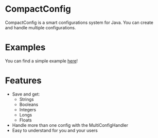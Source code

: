 # CompactConfig
CompactConfig is a smart configurations system for Java. You can create and handle multiple configurations.

Examples
==========
You can find a simple example [here](https://github.com/KennethWussmann/CompactConfig/examples)!

Features
==========
* Save and get:
  - Strings
  - Booleans
  - Integers
  - Longs
  - Floats
* Handle more than one config with the MultiConfigHandler
* Easy to understand for you and your users
